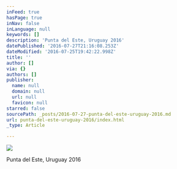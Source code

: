 ```yaml
---
inFeed: true
hasPage: true
inNav: false
inLanguage: null
keywords: []
description: 'Punta del Este, Uruguay 2016'
datePublished: '2016-07-27T21:16:08.253Z'
dateModified: '2016-07-25T19:42:22.998Z'
title: ''
author: []
via: {}
authors: []
publisher:
  name: null
  domain: null
  url: null
  favicon: null
starred: false
sourcePath: _posts/2016-07-27-punta-del-este-uruguay-2016.md
url: punta-del-este-uruguay-2016/index.html
_type: Article

---
```

![](https://the-grid-user-content.s3-us-west-2.amazonaws.com/1b8ada81-f320-431b-9f04-3e39351f7150.jpg)

Punta del Este, Uruguay 2016